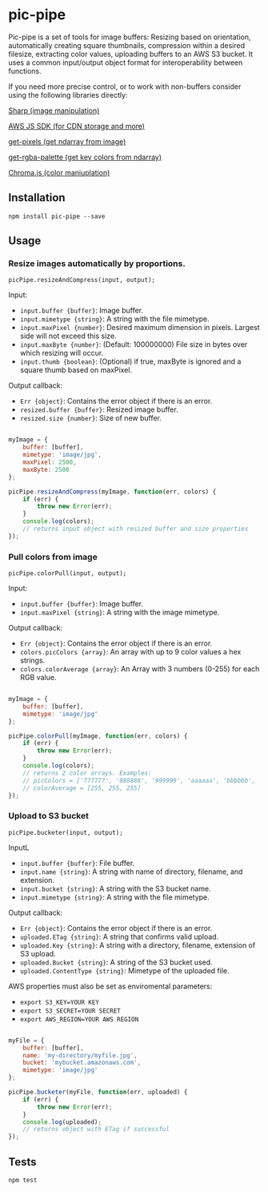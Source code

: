 # pic-pipe
Pic-pipe is a set of tools for image buffers: Resizing based on orientation, automatically creating square thumbnails, compression within a desired filesize, extracting color values, uploading buffers to an AWS S3 bucket. It uses a common input/output object format for interoperability between functions.

If you need more precise control, or to work with non-buffers consider using the following libraries directly:

[Sharp (image manipulation)](https://github.com/lovell/sharp)

[AWS JS SDK (for CDN storage and more)](https://github.com/aws/aws-sdk-js)

[get-pixels (get ndarray from image)](https://github.com/scijs/get-pixels)

[get-rgba-palette (get key colors from ndarray)](https://github.com/mattdesl/get-rgba-palette)

[Chroma.js (color maniuplation)](http://gka.github.io/chroma.js/)

## Installation

`npm install pic-pipe --save`

## Usage

### Resize images automatically by proportions. 

`picPipe.resizeAndCompress(input, output);`

Input:
- `input.buffer {buffer}`: Image buffer.
- `input.mimetype {string}`: A string with the file mimetype.
- `input.maxPixel {number}`: Desired maximum dimension in pixels. Largest side will not exceed this size.
- `input.maxByte {number}`: (Default: 100000000) File size in bytes over which resizing will occur.
- `input.thumb {boolean}`: (Optional) if true, maxByte is ignored and a square thumb based on maxPixel.

Output callback:
- `Err {object}`: Contains the error object if there is an error.
- `resized.buffer {buffer}`: Resized image buffer.
- `resized.size {number}`: Size of new buffer.

```Javascript

myImage = {
	buffer: [buffer],
	mimetype: 'image/jpg',
	maxPixel: 2500,
	maxByte: 2500
};

picPipe.resizeAndCompress(myImage, function(err, colors) {
	if (err) {
		throw new Error(err);
	}
	console.log(colors);
	// returns input object with resized buffer and size properties
});

```

### Pull colors from image

`picPipe.colorPull(input, output);`

Input:
- `input.buffer {buffer}`: Image buffer.
- `input.maxPixel {string}`: A string with the image mimetype.

Output callback:
- `Err {object}`: Contains the error object if there is an error.
- `colors.picColors {array}`: An array with up to 9 color values a hex strings.
- `colors.colorAverage {array}`: An Array with 3 numbers (0-255) for each RGB value.

```Javascript

myImage = {
	buffer: [buffer],
	mimetype: 'image/jpg'
};

picPipe.colorPull(myImage, function(err, colors) {
	if (err) {
		throw new Error(err);
	}
	console.log(colors);
	// returns 2 color arrays. Examples:
	// picColors = ['777777', '888888', '999999', 'aaaaaa', 'bbbbbb', 'cccccc', 'dddddd', 'eeeeee', 'ffffff']
	// colorAverage = [255, 255, 255]
});

```

### Upload to S3 bucket

`picPipe.bucketer(input, output);`

InputL
- `input.buffer {buffer}`: File buffer.
- `input.name {string}`: A string with name of directory, filename, and extension.
- `input.bucket {string}`: A string with the S3 bucket name.
- `input.mimetype {string}`: A string with the file mimetype.

Output callback:
- `Err {object}`: Contains the error object if there is an error.
- `uploaded.ETag {string}`: A string that confirms valid upload.
- `uploaded.Key {string}`: A string with a directory, filename, extension of S3 upload.
- `uploaded.Bucket {string}`: A string of the S3 bucket used.
- `uploaded.ContentType {string}`: Mimetype of the uploaded file.

AWS properties must also be set as enviromental parameters:

- `export S3_KEY=YOUR KEY`
- `export S3_SECRET=YOUR SECRET`
- `export AWS_REGION=YOUR AWS REGION`

```Javascript

myFile = {
	buffer: [buffer],
	name: 'my-directory/myfile.jpg',
	bucket: 'mybucket.amazonaws.com',
	mimetype: 'image/jpg'
};

picPipe.bucketer(myFile, function(err, uploaded) {
	if (err) {
		throw new Error(err);
	}
	console.log(uploaded);
	// returns object with ETag if successful
});

```

## Tests

`npm test`

